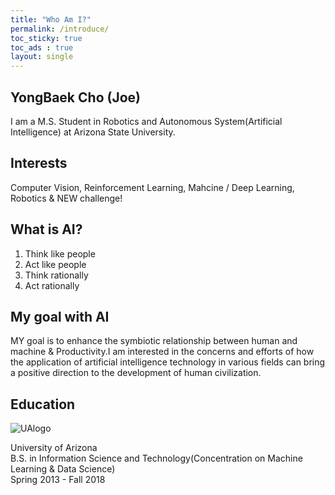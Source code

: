 ```yaml
---
title: "Who Am I?"
permalink: /introduce/
toc_sticky: true
toc_ads : true
layout: single
---
```


## YongBaek Cho (Joe)

I am a M.S. Student in Robotics and Autonomous System(Artificial Intelligence) at Arizona State University.

## Interests

Computer Vision, Reinforcement Learning, Mahcine / Deep Learning, Robotics & NEW challenge!

## What is AI?

1. Think like people
2. Act like people
3. Think rationally
4. Act rationally 

## My goal with AI

MY goal is to enhance the symbiotic relationship between human and machine & Productivity.I am interested in the concerns and efforts of how the application of artificial intelligence technology in various fields can bring a positive direction to the development of human civilization.

## Education

![UAlogo](https://user-images.githubusercontent.com/43649503/84980195-5e9aa980-b16c-11ea-9f47-894fbaa9cc22.png)
<div style="text-align: left"> University of Arizona </div>
<div style="text-align: left"> B.S. in Information Science and Technology(Concentration on Machine Learning & Data Science) </div> 
<div style="text-align: left"> Spring 2013 - Fall 2018 </div>   

